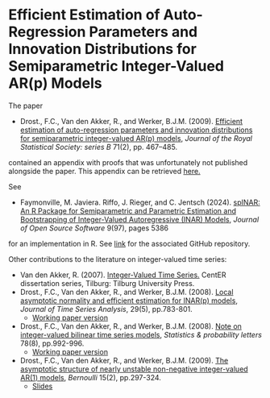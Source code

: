 # Efficient Estimation of Auto-Regression Parameters and Innovation Distributions for Semiparametric Integer-Valued AR(p) Models

<p>
The paper
<ul>
 <li> Drost., F.C., Van den Akker, R., and Werker, B.J.M. (2009). <a href="https://doi.org/10.1111/j.1467-9868.2008.00687.x" target="_blank" rel="noopener noreferrer">
  Efficient estimation of auto-regression parameters and innovation distributions for semiparametric integer-valued AR(p) models</a>, <i>Journal of the Royal Statistical Society: series B</i> 71(2), pp. 467–485.
 </li></ul>
contained an appendix with proofs that was unfortunately not published alongside the paper. This appendix can be retrieved <a href="https://github.com/ramonVDAKKER/integer-valued-time-series/blob/main/DvdAW%20(2009%3B%20JRSBB)%20-%20Technical%20Appendix.pdf"  target="_blank"  rel="noopener noreferrer">here.</a>  
</p>
  
<p>
See 
<ul>
 <li>Faymonville, M. Javiera. Riffo, J. Rieger, and C. Jentsch (2024). <a href="https://doi.org/10.21105/joss.05386" target="_blank" rel="noopener noreferrer">
  spINAR: An R Package for Semiparametric and Parametric Estimation and Bootstrapping of Integer-Valued Autoregressive (INAR) Models</a>, <i>Journal of Open Source Software</i> 9(97), pages 5386
 </li></ul>
for an implementation in R. See <a href="https://github.com/MFaymon/spINAR" target="_blank"  rel="noopener noreferrer">link</a> for the associated GitHub repository.
</p>

Other contributions to the literature on integer-valued time series:
<ul>
 <li> Van den Akker, R. (2007). <a href="https://papers.ssrn.com/sol3/papers.cfm?abstract_id=2412998" target="_blank">Integer-Valued Time Series.</a> CentER dissertation series, Tilburg: Tilburg University Press.
 <li> Drost., F.C., Van den Akker, R., and Werker, B.J.M. (2008). <a href="https://doi.org/10.1111/j.1467-9892.2008.00581.x" target="_blank">Local asymptotic normality and efficient estimation for INAR(p) models</a>, <i>Journal of Time Series Analysis</i>, 29(5), pp.783-801.
  <ul>
   <li> <a href="https://papers.ssrn.com/sol3/papers.cfm?abstract_id=905487" target="_blank">Working paper version</a>
  </ul>
 <li>  Drost., F.C., Van den Akker, R., and Werker, B.J.M. (2008).  <a href="https://doi.org/10.1016/j.spl.2007.10.008" target="_blank"  rel="noopener noreferrer">
   Note on integer-valued bilinear time series models</a>, <i>Statistics & probability letters</i> 78(8), pp.992-996.
  <ul>
   <li> <a href="https://papers.ssrn.com/sol3/papers.cfm?abstract_id=1004283" target="_blank">Working paper version</a>
  </ul>
<li>  Drost., F.C., Van den Akker, R., and Werker, B.J.M. (2009). <a href="https://doi.org/10.3150/08-BEJ153" target="_blank"  rel="noopener noreferrer">The asymptotic structure of nearly unstable non-negative integer-valued AR(1) models</a>, <i>Bernoulli</i> 15(2), pp.297-324.
     <ul><li><a href="https://github.com/ramonVDAKKER/research-Efficient-estimation-semiparametric-INAR-models/blob/main/slides%20-%20nearly%20unstable%20INAR.pdf">Slides</a>
    </ul>
 </ul>
  
